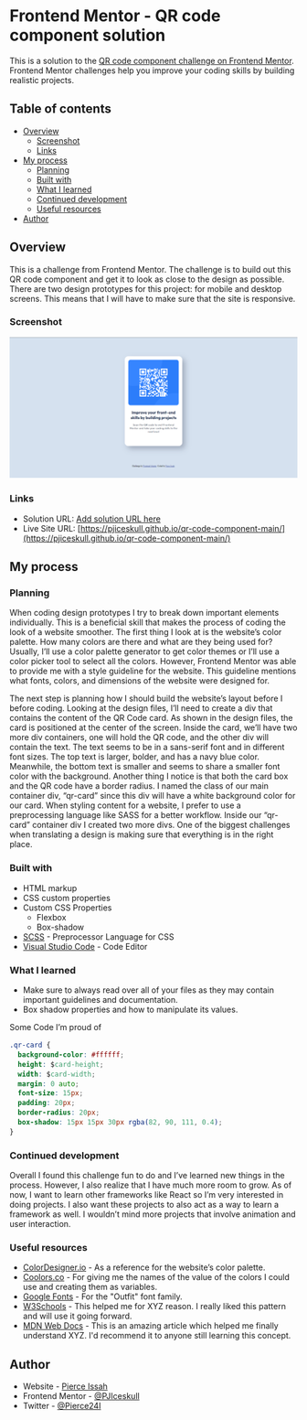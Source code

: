 # Frontend Mentor - QR code component solution

This is a solution to the [QR code component challenge on Frontend Mentor](https://www.frontendmentor.io/challenges/qr-code-component-iux_sIO_H). Frontend Mentor challenges help you improve your coding skills by building realistic projects.

## Table of contents

- [Overview](#overview)
  - [Screenshot](#screenshot)
  - [Links](#links)
- [My process](#my-process)
  - [Planning](#planning)
  - [Built with](#built-with)
  - [What I learned](#what-i-learned)
  - [Continued development](#continued-development)
  - [Useful resources](#useful-resources)
- [Author](#author)
<!-- - [Acknowledgments](#acknowledgments) -->

<!-- **Note: Delete this note and update the table of contents based on what sections you keep.** -->

## Overview

This is a challenge from Frontend Mentor. The challenge is to build out this QR code component and get it to look as close to the design as possible. There are two design prototypes for this project: for mobile and desktop screens. This means that I will have to make sure that the site is responsive.

### Screenshot

![Picture of QR Code](<images/Screenshot%20(11).png> "Screenshot of QR Code website")

<!-- **Note: Delete this note and the paragraphs above when you add your screenshot. If you prefer not to add a screenshot, feel free to remove this entire section.** -->

### Links

- Solution URL: [Add solution URL here](https://your-solution-url.com)
- Live Site URL: [https://pjiceskull.github.io/qr-code-component-main/](https://pjiceskull.github.io/qr-code-component-main/)

## My process

### Planning

When coding design prototypes I try to break down important elements individually. This is a beneficial skill that makes the process of coding the look of a website smoother. The first thing I look at is the website’s color palette. How many colors are there and what are they being used for?
Usually, I’ll use a color palette generator to get color themes or I’ll use a color picker tool to select all the colors. However, Frontend Mentor was able to provide me with a style guideline for the website. This guideline mentions what fonts, colors, and dimensions of the website were designed for.

The next step is planning how I should build the website’s layout before I before coding. Looking at the design files, I’ll need to create a div that contains the content of the QR Code card. As shown in the design files, the card is positioned at the center of the screen. Inside the card, we’ll have two more div containers, one will hold the QR code, and the other div will contain the text. The text seems to be in a sans-serif font and in different font sizes. The top text is larger, bolder, and has a navy blue color. Meanwhile, the bottom text is smaller and seems to share a smaller font color with the background. Another thing I notice is that both the card box and the QR code have a border radius.
I named the class of our main container div, “qr-card” since this div will have a white background color for our card. When styling content for a website, I prefer to use a preprocessing language like SASS for a better workflow. Inside our “qr-card” container div I created two more divs. One of the biggest challenges when translating a design is making sure that everything is in the right place.

### Built with

<!-- - Semantic HTML5 markup -->

- HTML markup
- CSS custom properties
- Custom CSS Properties
  - Flexbox
  - Box-shadow
- [SCSS](https://sass-lang.com/) - Preprocessor Language for CSS
- [Visual Studio Code](https://code.visualstudio.com/) - Code Editor

<!-- **Note: These are just examples. Delete this note and replace the list above with your own choices** -->

### What I learned

- Make sure to always read over all of your files as they may contain important guidelines and documentation.
- Box shadow properties and how to manipulate its values.

Some Code I’m proud of

```css
.qr-card {
  background-color: #ffffff;
  height: $card-height;
  width: $card-width;
  margin: 0 auto;
  font-size: 15px;
  padding: 20px;
  border-radius: 20px;
  box-shadow: 15px 15px 30px rgba(82, 90, 111, 0.4);
}
```

<!-- **Note: Delete this note and the content within this section and replace with your own learnings.** -->

### Continued development

Overall I found this challenge fun to do and I’ve learned new things in the process. However, I also realize that I have much more room to grow. As of now, I want to learn other frameworks like React so I’m very interested in doing projects. I also want these projects to also act as a way to learn a framework as well.
I wouldn’t mind more projects that involve animation and user interaction.

### Useful resources

- [ColorDesigner.io](https://colordesigner.io/) - As a reference for the website’s color palette.
- [Coolors.co](https://coolors.co/) - For giving me the names of the value of the colors I could use and creating them as variables.
- [Google Fonts](https://fonts.google.com/specimen/Outfit) - For the "Outfit" font family.
- [W3Schools](https://www.w3schools.com/cssref/css3_pr_box-shadow.php) - This helped me for XYZ reason. I really liked this pattern and will use it going forward.
- [MDN Web Docs](https://developer.mozilla.org/en-US/docs/Web/CSS/box-shadow) - This is an amazing article which helped me finally understand XYZ. I'd recommend it to anyone still learning this concept.

## Author

- Website - [Pierce Issah](https://pjiceskull.github.io/WebPorfolio)
- Frontend Mentor - [@PJIceskull](https://www.frontendmentor.io/profile/PJIceskull)
- Twitter - [@Pierce24I](https://twitter.com/pierce24i)

<!-- ## Acknowledgments

This is where you can give a hat tip to anyone who helped you out on this project. Perhaps you worked in a team or got some inspiration from someone else's solution. This is the perfect place to give them some credit.

**Note: Delete this note and edit this section's content as necessary. If you completed this challenge by yourself, feel free to delete this section entirely.** -->
